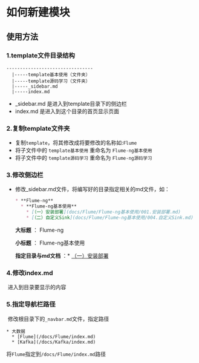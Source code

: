 # 如何新建模块

## 使用方法

### 1.template文件目录结构

```shell
--------------------------------  
  |-----template基本使用（文件夹）
  |-----template源码学习（文件夹）
  |-----_sidebar.md
  |-----index.md
```

- _sidebar.md 是进入到template目录下的侧边栏
- index.md 是进入到这个目录的首页显示页面

### 2.复制template文件夹

- 复制`template`，将其修改成将要修改的名称如:`Flume`
- 将子文件中的 `template基本使用` 重命名为 `Flume-ng基本使用`
- 将子文件中的 `template源码学习` 重命名为 `Flume-ng源码学习`

### 3.修改侧边栏

- 修改_sidebar.md文件，将编写好的目录指定相关的md文件，如：

  ```markdown
  * **Flume-ng**
    * **Flume-ng基本使用**
      * [（一）安装部署](docs/Flume/Flume-ng基本使用/001.安装部署.md)
      * [（二）自定义Sink](docs/Flume/Flume-ng基本使用/004.自定义Sink.md)
  ```

  **大标题** ： Flume-ng

  **小标题**  ： Flume-ng基本使用 

  **指定目录与md文档**  ：* [（一）安装部署](docs/Flume/Flume-ng基本使用/001.安装部署.md)

### 4.修改index.md

​      进入到目录要显示的内容

### 5.指定导航栏路径

​     修改根目录下的`_navbar.md`文件，指定路径

```
* 大数据
  * [Flume](/docs/Flume/index.md)
  * [Kafka](/docs/Kafka/index.md)
```

将`Flume`指定到`/docs/Flume/index.md`路径